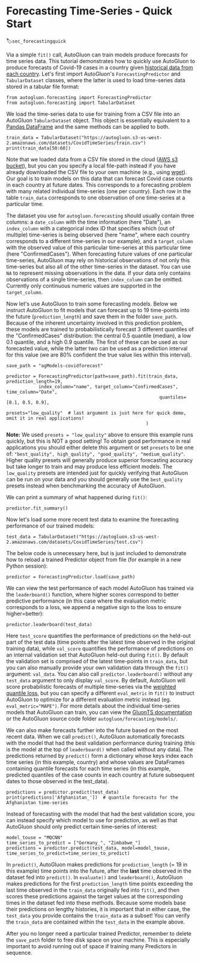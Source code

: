 # Forecasting Time-Series - Quick Start
:label:`sec_forecastingquick`

Via a simple `fit()` call, AutoGluon can train models produce forecasts for time series data. This tutorial demonstrates how to quickly use AutoGluon to produce forecasts of Covid-19 cases in a country given [historical data from each country](https://www.kaggle.com/c/covid19-global-forecasting-week-4). Let's first import AutoGluon's `ForecastingPredictor` and `TabularDataset` classes, where the latter is used to load time-series data stored in a tabular file format:

```{.python .input}
from autogluon.forecasting import ForecastingPredictor
from autogluon.forecasting import TabularDataset
```

We load the time-series data to use for training from a CSV file into an AutoGluon `TabularDataset` object. This object is essentially equivalent to a [Pandas DataFrame](https://pandas.pydata.org/pandas-docs/stable/reference/api/pandas.DataFrame.html) and the same methods can be applied to both.

```{.python .input}
train_data = TabularDataset("https://autogluon.s3-us-west-2.amazonaws.com/datasets/CovidTimeSeries/train.csv")
print(train_data[50:60])
```

Note that we loaded data from a CSV file stored in the cloud ([AWS s3 bucket](https://aws.amazon.com/s3/)), but you can you specify a local file-path instead if you have already downloaded the CSV file to your own machine (e.g., using [wget](https://www.gnu.org/software/wget/)). Our goal is to train models on this data that can forecast Covid case counts in each country at future dates. This corresponds to a forecasting problem with many related individual time-series (one per country). Each row in the table `train_data` corresponds to one observation of one time-series at a particular time.

The dataset you use for `autogluon.forecasting` should usually contain three columns: a `date_column` with the time information (here "Date"), an `index_column` with a categorical index ID that specifies which (out of multiple) time-series is being observed (here "name", where each country corresponds to a different time-series in our example), and a `target_column` with the observed value of this particular time-series at this particular time (here "ConfirmedCases"). When forecasting future values of one particular time-series, AutoGluon may rely on historical observations of not only this time-series but also all of the other time-series in the dataset. You can use `NA` to represent missing observations in the data. If your data only contains observations of a single time-series, then `index_column` can be omitted. Currently only continuous numeric values are supported in the `target_column`.

Now let's use AutoGluon to train some forecasting models. Below we instruct AutoGluon to fit models that can forecast up to 19 time-points into the future (`prediction_length`) and save them in the folder `save_path`. Because of the inherent uncertainty involved in this prediction problem, these models are trained to probabilistically forecast 3 different quantiles of the "ConfirmedCases" distribution: the central 0.5 quantile (median), a low 0.1 quantile, and a high 0.9 quantile. The first of these can be used as our forecasted value, while the latter two can be used as a prediction interval for this value (we are 80% confident the true value lies within this interval).

```{.python .input}
save_path = "agModels-covidforecast"

predictor = ForecastingPredictor(path=save_path).fit(train_data, prediction_length=19,
            index_column="name", target_column="ConfirmedCases", time_column="Date",
                                                         quantiles=[0.1, 0.5, 0.9],
                                                         presets="low_quality"  # last argument is just here for quick demo, omit it in real applications!
                                                    )
```

**Note:** We used `presets = "low_quality"` above to ensure this example runs quickly, but this is NOT a good setting!  To obtain good performance in real applications you should either delete this argument or set `presets` to be one of: `"best_quality", high_quality", "good_quality", "medium_quality"`. Higher quality presets will generally produce superior forecasting accuracy but take longer to train and may produce less efficient models. The `low_quality` presets are intended just for quickly verifying that AutoGluon can be run on your data and you should generally use the `best_quality` presets instead when benchmarking the accuracy of AutoGluon.

We can print a summary of what happened during `fit()`:

```{.python .input}
predictor.fit_summary()
```

Now let's load some more recent test data to examine the forecasting performance of our trained models:

```{.python .input}
test_data = TabularDataset("https://autogluon.s3-us-west-2.amazonaws.com/datasets/CovidTimeSeries/test.csv")
```

The below code is unnecessary here, but is just included to demonstrate how to reload a trained Predictor object from file (for example in a new Python session):

```{.python .input}
predictor = ForecastingPredictor.load(save_path)
```

We can view the test performance of each model AutoGluon has trained via the `leaderboard()` function, where higher scores correspond to better predictive performance (in this case where the evaluation metric corresponds to a loss, we append a negative sign to the loss to ensure higher=better):

```{.python .input}
predictor.leaderboard(test_data)
```

Here `test_score` quantifies the performance of predictions on the held-out part of the test data (time points after the latest time observed in the original training data), while `val_score` quantifies the performance of predictions on an internal validation set that AutoGluon held-out during `fit()`. By default the validation set is comprised of the latest time-points in `train_data`, but you can also manually provide your own validation data through the `fit()` argument: `val_data`. You can also call `predictor.leaderboard()` without any `test_data` argument to only display `val_score`. By default, AutoGluon will score probabilistic forecasts of multiple time-series via the [weighted quantile loss](https://docs.aws.amazon.com/forecast/latest/dg/metrics.html#metrics-wQL), but you can specify a different `eval_metric` in `fit()` to instruct AutoGluon to optimize for a different evaluation metric instead (eg. `eval_metric="MAPE")`. For more details about the individual time-series models that AutoGluon can train, you can view the [GluonTS documentation](https://ts.gluon.ai/) or the AutoGluon source code folder `autogluon/forecasting/models/`.

We can also make forecasts further into the future based on the most recent data. When we call `predict()`, AutoGluon automatically forecasts with the model that had the best validation performance during training (this is the model at the top of `leaderboard()` when called without any data). The predictions returned by `predict()` form a dictionary whose keys index each time series (in this example, country) and whose values are DataFrames containing quantile forecasts for each time series (in this example, predicted quantiles of the case counts in each country at future subsequent dates to those observed in the test_data).

```{.python .input}
predictions = predictor.predict(test_data)
print(predictions['Afghanistan_'])  # quantile forecasts for the Afghanistan time-series
```

Instead of forecasting with the model that had the best validation score, you can instead specify which model to use for prediction, as well as that AutoGluon should only predict certain time-series of interest:

```{.python .input}
model_touse = "MQCNN"
time_series_to_predict = ["Germany_", "Zimbabwe_"]
predictions = predictor.predict(test_data, model=model_touse, time_series_to_predict=time_series_to_predict)
```

In `predict()`, AutoGluon makes predictions for `prediction_length` (= 19 in this example) time points into the future, after the **last** time observed in the dataset fed into `predict()`. In `evaluate()` and `leaderboard()`, AutoGluon makes predictions for the first `prediction_length` time points exceeding the last time observed in the `train_data` originally fed into `fit()`, and then scores these predictions against the target values at the corresponding times in the dataset fed into these methods. Because some models base their predictions on lengthy histories, it is important that in either case, the `test_data` you provide contains the `train_data` as a subset! You can verify the `train_data` are contained within the `test_data` in the example above.

After you no longer need a particular trained Predictor, remember to delete the `save_path` folder to free disk space on your machine. This is especially important to avoid running out of space if training many Predictors in sequence.
